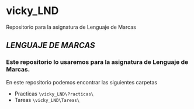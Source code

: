# vicky_LND
Repositorio para la asignatura de Lenguaje de Marcas
## ***LENGUAJE DE MARCAS***
### Este repositorio lo usaremos para la asignatura de **Lenguaje de Marcas.**

En este repositorio podemos encontrar las siguientes carpetas

- Practicas `\vicky_LND\Practicas\`
- Tareas `\vicky_LND\Tareas\`
